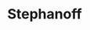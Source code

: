 ---
address: Bredabaan 301
title: Stephanoff
city: Brasschaat
zip: '2930'
country: Belgium
lat: 51.288528
lng: 4.488662
phone: 0032 36517854
email: info@guyophoff.be
url: 
---